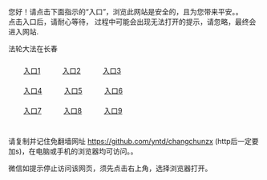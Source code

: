 您好！请点击下面指示的“入口”，浏览此网站是安全的，且为您带来平安。。 <br/>
点击入口后，请耐心等待， 过程中可能会出现无法打开的提示，请忽略，最终会进入网站. </br>

法轮大法在长春<br/>
<div style="padding:10px"><a style="margin:20px" target="_blank" href="https://d1w0olw3t5wiio.cloudfront.net/2Qpsp?cvgtouoo" id="ccLink1" rel="nofollow">入口1</a> <a target="_blank" style="margin:20px" href="https://d29lz2wesq2hbp.cloudfront.net/2Qpsp?ljijpi" id="ccLink2" rel="nofollow">入口2</a> <a style="margin:20px" target="_blank" href="https://d33y92l60v66bw.cloudfront.net/2Qpsp?zzpvunfo" id="ccLink3" rel="nofollow">入口3</a></div>

<div style="padding:10px" ><a style="margin:20px" target="_blank" href="https://d1w0olw3t5wiio.cloudfront.net/2Qpsp?cvgtouoo" id="ccLink4" rel="nofollow">入口4</a> <a style="margin:20px" href="https://d29lz2wesq2hbp.cloudfront.net/2Qpsp?ljijpi" target="_blank" id="ccLink5" rel="nofollow">入口5</a> <a style="margin:20px" href="https://d33y92l60v66bw.cloudfront.net/2Qpsp?zzpvunfo" target="_blank" id="ccLink6" rel="nofollow">入口6</a></div>

<div style="padding:10px"><a style="margin:20px" target="_blank" href="https://d1w0olw3t5wiio.cloudfront.net/2Qpsp?cvgtouoo" id="ccLink7" rel="nofollow">入口7</a> <a style="margin:20px" href="https://d29lz2wesq2hbp.cloudfront.net/2Qpsp?ljijpi" target="_blank" id="ccLink8" rel="nofollow">入口8</a> <a style="margin:20px" target="_blank" href="https://d33y92l60v66bw.cloudfront.net/2Qpsp?zzpvunfo" id="ccLink9" rel="nofollow">入口9</a></div>

<br/>



请复制并记住免翻墙网址 https://github.com/yntd/changchunzx (http后一定要加s)，在电脑或手机的浏览器均可访问。。<br/>

微信如提示停止访问该网页，须先点击右上角，选择浏览器打开。
